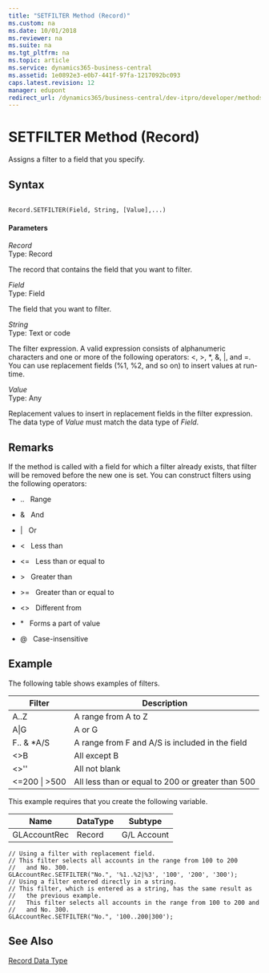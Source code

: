 ```yaml
---
title: "SETFILTER Method (Record)"
ms.custom: na
ms.date: 10/01/2018
ms.reviewer: na
ms.suite: na
ms.tgt_pltfrm: na
ms.topic: article
ms.service: dynamics365-business-central
ms.assetid: 1e0892e3-e0b7-441f-97fa-1217092bc093
caps.latest.revision: 12
manager: edupont
redirect_url: /dynamics365/business-central/dev-itpro/developer/methods-auto/library
---
```


 

# SETFILTER Method (Record)
Assigns a filter to a field that you specify.  
  
## Syntax  
  
```  
  
Record.SETFILTER(Field, String, [Value],...)  
```  
  
#### Parameters  
 *Record*  
 Type: Record  
  
 The record that contains the field that you want to filter.  
  
 *Field*  
 Type: Field  
  
 The field that you want to filter.  
  
 *String*  
 Type: Text or code  
  
 The filter expression. A valid expression consists of alphanumeric characters and one or more of the following operators: \<, >, \*, &, &#124;, and =. You can use replacement fields \(%1, %2, and so on\) to insert values at run-time.  
  
 *Value*  
 Type: Any  
  
 Replacement values to insert in replacement fields in the filter expression. The data type of *Value* must match the data type of *Field*.  
  
## Remarks  
 If the method is called with a field for which a filter already exists, that filter will be removed before the new one is set. You can construct filters using the following operators:  
  
-   ..   Range  
  
-   &   And  
  
-   &#124;   Or  
  
-   \<   Less than  
  
-   \<=   Less than or equal to  
  
-   \>   Greater than  
  
-   \>=   Greater than or equal to  
  
-   \<>   Different from  
  
-   \*   Forms a part of value  
  
-   @   Case-insensitive  
  
## Example  
 The following table shows examples of filters.  
  
|Filter|Description|  
|------------|-----------------|  
|A..Z|A range from A to Z|  
|A&#124;G|A or G|  
|F.. & \*A/S|A range from F and A/S is included in the field|  
|\<>B|All except B|  
|\<>''|All not blank|  
|\<=200 &#124; >500|All less than or equal to 200 or greater than 500|  
  
 This example requires that you create the following variable.  
  
|Name|DataType|Subtype|  
|----------|--------------|-------------|  
|GLAccountRec|Record|G/L Account|  
  
```  
// Using a filter with replacement field.  
// This filter selects all accounts in the range from 100 to 200   
//   and No. 300.  
GLAccountRec.SETFILTER("No.", '%1..%2|%3', '100', '200', '300');  
// Using a filter entered directly in a string.  
// This filter, which is entered as a string, has the same result as  
//   the previous example.   
//   This filter selects all accounts in the range from 100 to 200 and   
//   and No. 300.  
GLAccountRec.SETFILTER("No.", '100..200|300');   
```  
  
## See Also  
 [Record Data Type](../datatypes/devenv-Record-Data-Type.md)